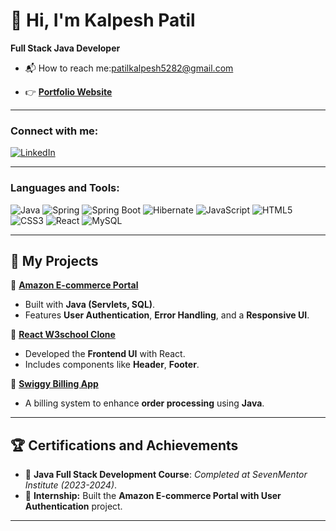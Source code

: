 # 👋 Hi, I'm Kalpesh Patil

**Full Stack Java Developer**

- 📬 How to reach me:patilkalpesh5282@gmail.com


 - 👉 **[Portfolio Website](https://kalpesh5282.github.io/Portfolio/)**

---

### Connect with me:
[![LinkedIn](https://img.shields.io/badge/LinkedIn-0077B5?style=for-the-badge&logo=linkedin&logoColor=white)](https://www.linkedin.com/in/kalpeshpatil52/)



---

### Languages and Tools:
![Java](https://img.shields.io/badge/Java-007396?style=for-the-badge&logo=java&logoColor=white)
![Spring](https://img.shields.io/badge/Spring-6DB33F?style=for-the-badge&logo=spring&logoColor=white)
![Spring Boot](https://img.shields.io/badge/Spring%20Boot-6DB33F?style=for-the-badge&logo=spring-boot&logoColor=white)
![Hibernate](https://img.shields.io/badge/Hibernate-59666C?style=for-the-badge&logo=hibernate&logoColor=white)
![JavaScript](https://img.shields.io/badge/JavaScript-F7DF1E?style=for-the-badge&logo=javascript&logoColor=black)
![HTML5](https://img.shields.io/badge/HTML5-E34F26?style=for-the-badge&logo=html5&logoColor=white)
![CSS3](https://img.shields.io/badge/CSS3-1572B6?style=for-the-badge&logo=css3&logoColor=white)
![React](https://img.shields.io/badge/React-61DAFB?style=for-the-badge&logo=react&logoColor=black)
![MySQL](https://img.shields.io/badge/MySQL-4479A1?style=for-the-badge&logo=mysql&logoColor=white)


---

## 🎯 **My Projects**  

📌 **[Amazon E-commerce Portal](#)**  
  - Built with **Java (Servlets, SQL)**.  
  - Features **User Authentication**, **Error Handling**, and a **Responsive UI**.  

📌 **[React W3school Clone](#)**  
  - Developed the **Frontend UI** with React.  
  - Includes components like **Header**, **Footer**.  

📌 **[Swiggy Billing App](#)**  
  - A billing system to enhance **order processing** using **Java**.  

---

## 🏆 **Certifications and Achievements**  

- 📜 **Java Full Stack Development Course**: *Completed at SevenMentor Institute (2023-2024)*.  
- 🏅 **Internship:** Built the **Amazon E-commerce Portal with User Authentication** project.  

---


